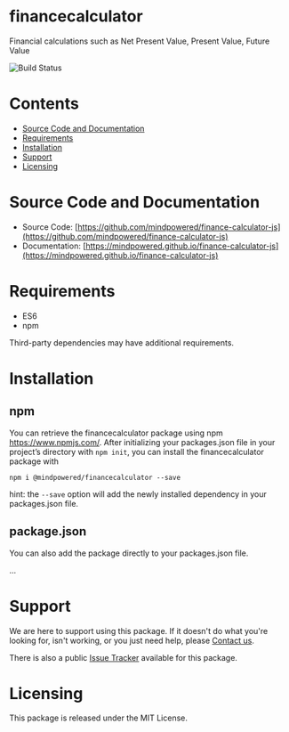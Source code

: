 
financecalculator
=================
Financial calculations such as Net Present Value, Present Value, Future Value

![Build Status](https://mindpowered.dev/assets/images/github-badges/build-passing.svg)

Contents
========

* [Source Code and Documentation](#source-code-and-documentation)
* [Requirements](#requirements)
* [Installation](#installation)
* [Support](#support)
* [Licensing](#licensing)

# Source Code and Documentation
- Source Code: [https://github.com/mindpowered/finance-calculator-js](https://github.com/mindpowered/finance-calculator-js)
- Documentation: [https://mindpowered.github.io/finance-calculator-js](https://mindpowered.github.io/finance-calculator-js)

# Requirements
- ES6
- npm


Third-party dependencies may have additional requirements.

# Installation
## npm

You can retrieve the financecalculator package using npm https://www.npmjs.com/. After initializing your packages.json file in your project’s directory with `npm init`, you can install the financecalculator package with
```
npm i @mindpowered/financecalculator --save
```
hint: the `--save` option will add the newly installed dependency in your packages.json file.

## package.json

You can also add the package directly to your packages.json file.

...


# Support
We are here to support using this package. If it doesn't do what you're looking for, isn't working, or you just need help, please [Contact us][contact].

There is also a public [Issue Tracker][bugs] available for this package.

# Licensing
This package is released under the MIT License.



[bugs]: https://github.com/mindpowered/finance-calculator-js/issues
[contact]: https://mindpowered.dev/support/?ref=finance-calculator-js/
[licensing]: https://mindpowered.dev/?ref=finance-calculator-js
[purchase]: https://mindpowered.dev/purchase/
